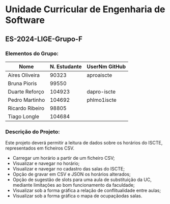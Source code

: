 # Unidade Curricular de Engenharia de Software
## ES-2024-LIGE-Grupo-F


### Elementos do Grupo:
| Nome            | N. Estudante | UserNm GitHub |
|-----------------|--------------|---------------|
| Aires Oliveira  |    90323     |  aproaiscte   |
| Bruna Pioris    |    99550     |               |
| Duarte Reforço  |    104923    |  dapro-iscte  |
| Pedro Martinho  |    104692    |  phlmo1iscte  |
| Ricardo Ribeiro |    98805     |               |
| Tiago Longle    |    104684    |               |


### Descrição do Projeto:
Este projeto deverá permitir a leitura de dados sobre os horários do ISCTE, representados em ficheiros CSV.

- Carregar um horário a partir de um ficheiro CSV;
- Visualizar e navegar no horário;
- Visualizar e navegar no cadastro das salas do ISCTE;
- Opção de gravar em CSV e JSON os horários alterados;
- Opção de sugestão de slots para uma aula de substituição da UC, mediante limitações ao bom funcionamento da faculdade;
- Visualizar sob a forma gráfica a relação de conflitualidade entre aulas;
- Visualizar sob a forma gráfica o mapa de ocupaçãodas salas.





